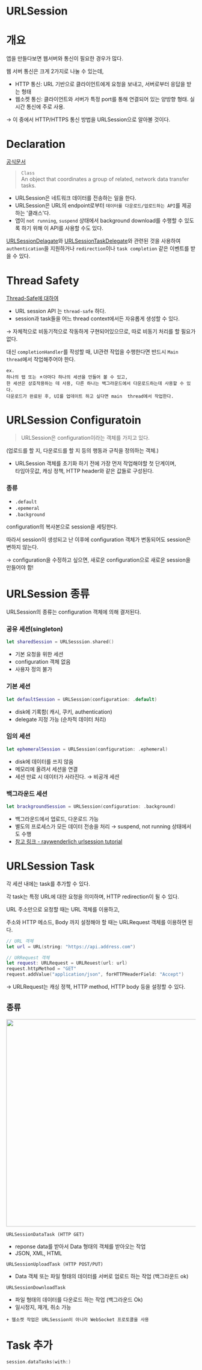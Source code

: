 # URLSession

# 개요

앱을 만들다보면 웹서버와 통신이 필요한 경우가 많다.

웹 서버 통신은 크게 2가지로 나눌 수 있는데,

- HTTP 통신: URL 기반으로 클라이언트에게 요청을 보내고, 서버로부터 응답을 받는 형태
- 웹소켓 통신: 클라이언트와 서버가 특정 port를 통해 연결되어 있는 양방향 형태. 실시간 통신에 주로 사용.

→ 이 중에서 HTTP/HTTPS 통신 방법을 URLSession으로 알아볼 것이다.

# Declaration

[공식문서](https://developer.apple.com/documentation/foundation/urlsession)

> `Class`  
> An object that coordinates a group of related, network data transfer tasks.


- URLSession은 네트워크 데이터를 전송하는 일을 한다.
- URLSession은 URL의 endpoint로부터 `데이터를 다운로드/업로드하는 API`를 제공하는 '클래스'다.
- 앱이 `not running`, `suspend` 상태에서 background download를 수행할 수 있도록 하기 위해 이 API를 사용할 수도 있다.

[URLSessionDelagate](https://developer.apple.com/documentation/foundation/urlsessiondelegate)와 [URLSessionTaskDelegate](https://developer.apple.com/documentation/foundation/urlsessiontaskdelegate)와 관련된 것을 사용하여 `authentication`을 지원하거나 `redirection`이나 `task completion` 같은 이벤트를 받을 수 있다.

# Thread Safety

[Thread-Safe에 대하여](https://www.notion.so/Thread-Safe-7e98b9ffcfac40309f48a2cd3fdff828)

- URL session API 는 `thread-safe` 하다.
- session과 task들을 어느 thread context에서든 자유롭게 생성할 수 있다.

→ 자체적으로 비동기적으로 작동하게 구현되어있으므로, 따로 비동기 처리를 할 필요가 없다.

대신 `completionHandler`를 작성할 때, UI관련 작업을 수행한다면 반드시 `Main thread`에서 작업해주어야 한다.

```
ex.
하나의 탭 또는 ㅊ아마다 하나의 세션을 만들어 볼 수 있고,
한 세션은 상호작용하는 데 사용, 다른 하나는 백그라운드에서 다운로드하는데 사용할 수 있다.
다운로드가 완료된 후, UI를 업데이트 하고 싶다면 main  thread에서 작업한다.
```

# URLSession Configuratoin

> URLSession은 configuration이라는 객체를 가지고 있다.

(업로드를 할 지, 다운로드를 할 지 등의 행동과 규칙을 정의하는 객체.)

- URLSession 객체를 초기화 하기 전에 가장 먼저 작업해야할 첫 단계이며,  
  타임아웃값, 캐싱 정책, HTTP header와 같은 값들로 구성된다.

### 종류

- `.default`
- `.epemeral`
- `.background`

configuration의 복사본으로 session을 세팅한다.

따라서 session이 생성되고 난 이후에 configuration 객체가 변동되어도 session은 변하지 않는다.

→ configuration을 수정하고 싶으면, 새로운 configuration으로 새로운 session을 만들어야 함!

# URLSession 종류

URLSession의 종류는 configuration 객체에 의해 결저된다.

### 공유 세션(singleton)

```swift
let sharedSession = URLSesssion.shared()
```

- 기본 요청을 위한 세션
- configuration 객체 없음
- 사용자 정의 불가

### 기본 세션

```swift
let defaultSession = URLSession(configuration: .default)
```

- disk에 기록함( 캐시, 쿠키, authentication)
- delegate 지정 가능 (순차적 데이터 처리)

### 임의 세션

```swift
let ephemeralSession = URLSession(configuration: .ephemeral)
```

- disk에 데이터를 쓰지 않음
- 메모리에 올려서 세션을 연결
- 세션 만료 시 데이터가 사라진다. → 비공개 세션

### 백그라운드 세션

```swift
let brackgroundSession = URLSession(configuration: .background)
```

- 백그라운드에서 업로드, 다운로드 가능
- 별도의 프로세스가 모든 데이터 전송을  처리 → suspend, not running 상태에서도 수행
- [참고 링크 - raywenderlich urlsession tutorial]((https://www.raywenderlich.com/3244963-urlsession-tutorial-getting-started))
    

# URLSession Task

각 세션 내에는 task를 추가할 수 있다.

각 task는 특정 URL에 대한 요청을 의미하며, HTTP redirection이 될 수 있다.

URL 주소만으로 요청할 때는 URL 객체를 이용하고,

주소와 HTTP 메소드, Body 까지 설정해야 할 때는 URLRequest 객체를 이용하면 된다.

```swift
// URL 객체
let url = URL(string: "https://api.address.com")

// URRequest 객체
let request: URLRequest = URLReuest(url: url)
request.httpMethod = "GET"
request.addValue("application/json", forHTTPHeaderField: "Accept")
```

→ URLRequest는 캐싱 정책, HTTP method, HTTP body 등을 설정할 수 있다.

## 종류

<img width="550" src="https://user-images.githubusercontent.com/59866819/167378634-7925cec2-b1e4-4863-b130-cbfb693e5bb4.png">

`URLSessionDataTask (HTTP GET)`

- reponse data를 받아서 Data 형태의 객체를 받아오는 작업
- JSON, XML, HTML

`URLSessionUploadTask (HTTP POST/PUT)`

- Data 객체 또는 파일 형태의 데이터를 서버로 업로드 하는 작업 (백그라운드 ok)

`URLSessionDownloadTask`

- 파일 형태의 데이터를 다운로드 하는 작업 (백그라운드 Ok)
- 일시정지, 재개, 취소 가능

```
+ 웹소켓 작업은 URLSession이 아니라 WebSocket 프로토콜을 사용
```

# Task 추가
```swift
session.dataTasks(with:)
```
